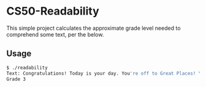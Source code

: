 # CS50-Readability

This simple project calculates the approximate grade level needed to comprehend some text, per the below.

## Usage

```bash
$ ./readability
Text: Congratulations! Today is your day. You're off to Great Places! You're off and away!
Grade 3
```
